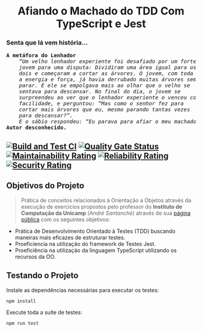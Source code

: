 <p align="center">
    <h1 align="center">Afiando o Machado do TDD Com TypeScript e Jest</h1>
    <h3>Senta que lá vem história...</h3>
    <pre><strong>A metáfora do Lenhador</strong><em>
    “Um velho lenhador experiente foi desafiado por um forte 
    jovem para uma disputa: Dividiram uma área igual para os 
    dois e começaram a cortar as árvores. O jovem, com toda 
    a energia e força, já havia derrubado muitas árvores sem 
    parar. E ele se empolgava mais ao olhar que o velho se 
    sentava para descansar. No final do dia, o jovem se 
    surpreendeu ao ver que o lenhador experiente o venceu com
    facilidade, e perguntou: “Mas como o senhor fez para 
    cortar mais árvores que eu, mesmo parando tantas vezes 
    para descansar?”. 
    E o sábio respondeu: “Eu parava para afiar o meu machado, jovem”.</em>    
<strong>Autor desconhecido.</strong></pre></p>

[![Build and Test CI](https://github.com/rochajario/unicamp-oo-typescript/actions/workflows/test.yml/badge.svg)](https://github.com/rochajario/unicamp-oo-typescript/actions/workflows/test.yml)   [![Quality Gate Status](https://sonarcloud.io/api/project_badges/measure?project=rochajario_unicamp-oo-typescript&metric=alert_status)](https://sonarcloud.io/summary/new_code?id=rochajario_unicamp-oo-typescript)   [![Maintainability Rating](https://sonarcloud.io/api/project_badges/measure?project=rochajario_unicamp-oo-typescript&metric=sqale_rating)](https://sonarcloud.io/summary/new_code?id=rochajario_unicamp-oo-typescript)   [![Reliability Rating](https://sonarcloud.io/api/project_badges/measure?project=rochajario_unicamp-oo-typescript&metric=reliability_rating)](https://sonarcloud.io/summary/new_code?id=rochajario_unicamp-oo-typescript)   [![Security Rating](https://sonarcloud.io/api/project_badges/measure?project=rochajario_unicamp-oo-typescript&metric=security_rating)](https://sonarcloud.io/summary/new_code?id=rochajario_unicamp-oo-typescript)
---

## Objetivos do Projeto

> Prática de conceitos relacionados à Orientação a Objetos através da execução de exercícios propostos pelo professor do <strong>Instituto de Computação da Unicamp</strong> <em>(André Santanchè)</em> através de sua <a href="https://www.ic.unicamp.br/~santanch/teaching/oop/2015-1/index.html">página pública</a> com os seguintes objetivos:

<ul>
    <li>Prática de Desenvolvimento Orientado à Testes (TDD) buscando maneiras mais eficazes de estruturar testes.</li>
    <li>Proeficiencia na utilização do framework de Testes Jest.</li>
    <li>Proeficiência na utilização da linguagem TypeScript utilizando os recursos da OO.</li>
</ul>

## Testando o Projeto

Instale as dependências necessárias para executar os testes:

```bash
npm install
```

Execute toda a suíte de testes:

```bash
npm run test 
```

